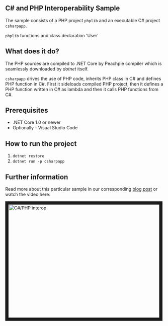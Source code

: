 ## C# and PHP Interoperability Sample

The sample consists of a PHP project `phplib` and an executable C# project `csharpapp`.

`phplib` functions and class declaration 'User'

## What does it do?

The PHP sources are compiled to .NET Core by Peachpie compiler which is seamlessly downloaded by *dotnet* itself.

`csharpapp` drives the use of PHP code, inherits PHP class in C# and defines PHP function in C#. First it sideloads compiled PHP project, then it defines a PHP function written in C# as lambda and then it calls PHP functions from C#.

## Prerequisites

- .NET Core 1.0 or newer
- Optionally - Visual Studio Code 

## How to run the project

1. `dotnet restore`
2. `dotnet run -p csharpapp`

## Further information

Read more about this particular sample in our corresponding [blog post]( http://www.peachpie.io/2017/01/csharp-php-interop.html) or watch the video here:

<a href="https://youtu.be/xnQTsdJhvtk
" target="_blank"><img src="http://img.youtube.com/vi/xnQTsdJhvtk/0.jpg" 
alt="C#/PHP interop" width="480" height="360" border="10" /></a>
